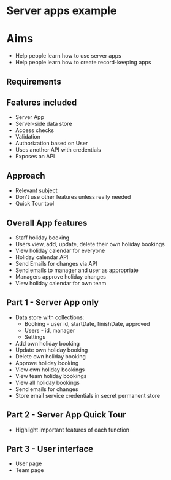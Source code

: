 Server apps example
===================

Aims
====

- Help people learn how to use server apps
- Help people learn how to create record-keeping apps

Requirements
------------

## Features included
- Server App
- Server-side data store
- Access checks
- Validation
- Authorization based on User
- Uses another API with credentials
- Exposes an API

## Approach
- Relevant subject
- Don't use other features unless really needed
- Quick Tour tool

## Overall App features
- Staff holiday booking
- Users view, add, update, delete their own holiday bookings
- View holiday calendar for everyone
- Holiday calendar API
- Send Emails for changes via API
- Send emails to manager and user as appropriate
- Managers approve holiday changes
- View holiday calendar for own team

## Part 1 - Server App only
- Data store with collections:
  - Booking - user id, startDate, finishDate, approved
  - Users - id, manager
  - Settings
- Add own holiday booking
- Update own holiday booking
- Delete own holiday booking
- Approve holiday booking
- View own holiday bookings
- View team holiday bookings
- View all holiday bookings
- Send emails for changes
- Store email service credentials in secret permanent store

## Part 2 - Server App Quick Tour
- Highlight important features of each function

## Part 3 - User interface
- User page
- Team page




